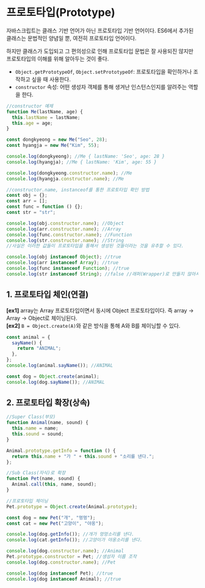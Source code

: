 # 프로토타입(Prototype)

자바스크립트는 클래스 기반 언어가 아닌 프로토타입 기반 언어이다. ES6에서 추가된 클래스는 문법적인 양념일 뿐, 여전히 프로토타입 언어이다.

하지만 클래스가 도입되고 그 편의성으로 인해 프로토타입 문법은 잘 사용되진 않지만 프로토타입의 이해를 위해 알아두는 것이 좋다.

- `Object.getPrototypeOf`, `Object.setPrototypeOf`: 프로토타입을 확인하거나 조작하고 싶을 때 사용한다.
- `constructor` 속성: 어떤 생성자 객체를 통해 생겨난 인스턴스인지를 알려주는 역할을 한다.

```js
//constructor 예제
function Me(lastName, age) {
  this.lastName = lastName;
  this.age = age;
}

const dongkyeong = new Me("Seo", 28);
const hyangja = new Me("Kim", 55);

console.log(dongkyeong); //Me { lastName: 'Seo', age: 28 }
console.log(hyangja); //Me { lastName: 'Kim', age: 55 }

console.log(dongkyeong.constructor.name); //Me
console.log(hyangja.constructor.name); //Me
```

```js
//constructor.name, instanceof를 통한 프로토타입 확인 방법
const obj = {};
const arr = [];
const func = function () {};
const str = "str";

console.log(obj.constructor.name); //Object
console.log(arr.constructor.name); //Array
console.log(func.constructor.name); //Function
console.log(str.constructor.name); //String
//사실은 이러한 값들이 프로토타입을 통해서 생성된 것들이라는 것을 유추할 수 있다.

console.log(obj instanceof Object); //true
console.log(arr instanceof Array); //true
console.log(func instanceof Function); //true
console.log(str instanceof String); //false //래퍼(Wrapper)로 만들지 않아서 false! //new String("str") 방식으로 만들면 true가 출력된다.
```

## 1. 프로토타입 체인(연결)

**[ex1]** array는 Array 프로토타입이면서 동시에 Object 프로토타입이다. 즉 array → Array → Object로 체이닝된다.  
**[ex2]** `B = Object.create(A)`와 같은 방식을 통해 A와 B를 체이닝할 수 있다.

```js
const animal = {
  sayName() {
    return "ANIMAL";
  },
};
console.log(animal.sayName()); //ANIMAL

const dog = Object.create(animal);
console.log(dog.sayName()); //ANIMAL
```

## 2. 프로토타입 확장(상속)

```js
//Super Class(부모)
function Animal(name, sound) {
  this.name = name;
  this.sound = sound;
}

Animal.prototype.getInfo = function () {
  return this.name + "가 " + this.sound + "소리를 낸다.";
};

//Sub Class(자식)로 확장
function Pet(name, sound) {
  Animal.call(this, name, sound);
}

//프로토타입 체이닝
Pet.prototype = Object.create(Animal.prototype);

const dog = new Pet("개", "멍멍");
const cat = new Pet("고양이", "야옹");

console.log(dog.getInfo()); //개가 멍멍소리를 낸다.
console.log(cat.getInfo()); //고양이가 야옹소리를 낸다.

console.log(dog.constructor.name); //Animal
Pet.prototype.constructor = Pet; //생성자 이름 조작
console.log(dog.constructor.name); //Pet

console.log(dog instanceof Pet); //true
console.log(dog instanceof Animal); //true
```
